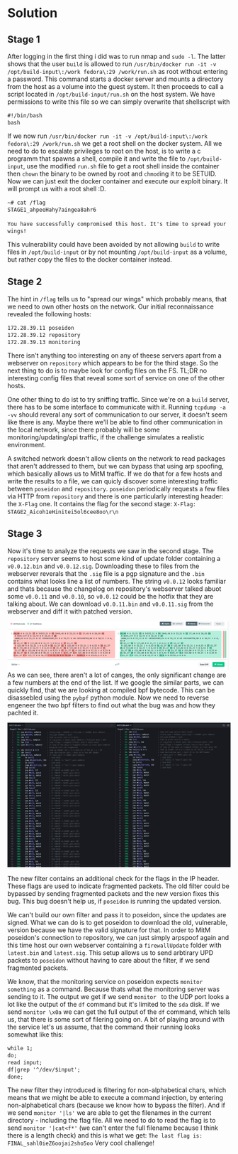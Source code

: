 # Solution

## Stage 1

After logging in the first thing i did was to run nmap and `sudo -l`. The latter shows that the user `build` is allowed to run `/usr/bin/docker run -it -v /opt/build-input\:/work fedora\:29 /work/run.sh` as root without entering a password. This command starts a docker server and mounts a directory from the host as a volume into the guest system. It then proceeds to call a script located in `/opt/build-input/run.sh` on the host system. We have permissions to write this file so we can simply overwrite that shellscript with
```
#!/bin/bash
bash
```
 If we now run `/usr/bin/docker run -it -v /opt/build-input\:/work fedora\:29 /work/run.sh` we get a root shell on the docker system. All we need to do to escalate privileges to root on the host, is to write a c programm that spawns a shell, compile it and write the file to `/opt/build-input`, use the modified `run.sh` file to get a root shell inside the container then `chown` the binary to be owned by root and `chmod`ing it to be SETUID. Now we can just exit the docker container and execute our exploit binary. It will prompt us with a root shell :D.

```
~# cat /flag
STAGE1_ahpeeHahy7aingea8ahr6

You have successfully compromised this host. It's time to spread your wings!
```
This vulnerability could have been avoided by not allowing `build` to write files in `/opt/build-input` or by not mounting `/opt/build-input` as a volume, but rather copy the files to the docker container instead.

## Stage 2

The hint in `/flag` tells us to "spread our wings" which probably means, that we need to own other hosts on the network. Our initial reconnaissance revealed the following hosts:
```
172.28.39.11 poseidon
172.28.39.12 repository
172.28.39.13 monitoring
```

There isn't anything too interesting on any of theese servers apart from a webserver on `repository` which
appears to be for the third stage. So the next thing to do is to maybe look for config files on the FS.
TL;DR no interesting config files that reveal some sort of service on one of the other hosts.

One other thing to do ist to try sniffing traffic. Since we're on a `build` server, there has to be some interface to communicate with it. Running `tcpdump -a -vv` should reveral any sort of communication to our
server, it doesn't seem like there is any.
Maybe there we'll be able to find other communication in the local network, since there probably will be some monitoring/updating/api traffic, if the challenge simulates a realistic environment.

A switched network doesn't allow clients on the network to read packages that aren't addressed to them, but we can bypass that using arp spoofing, which basically allows us to MitM traffic.
If we do that for a few hosts and write the results to a file, we can quicly discover some interesting traffic between `poseidon` and `repository`. `poseidon` periodically requests a few files via HTTP from `repository` and there is one particularly interesting header: the `X-Flag` one. It contains the flag for the second stage:
`X-Flag: STAGE2_Aicoh1eHinitei5ol6cee8oo\r\n`

## Stage 3

Now it's time to analyze the requests we saw in the second stage. The `repository` server seems to host some kind of update folder containing a `v0.0.12.bin` and
`v0.0.12.sig`. Downloading these to files from the webserver reverals that the `.sig` file is a pgp signature and the `.bin` contains what looks line a list of numbers.
The string `v0.0.12` looks familiar and thats because the changelog on repository's webserver talked abuot some `v0.0.11` and `v0.0.10`, so `v0.0.12` could be the hotfix that they are
talking about. We can download `v0.0.11.bin` and `v0.0.11.sig` from the webserver and diff it with patched version.

![](pics/diff.png)
As we can see, there aren't a lot of canges, the only significant change are a few numbers at the end of the list. If we google the similar parts, we can quickly find, that we are looking at compiled bpf bytecode. This can be disassebled using the `pybpf` python module. Now we need to reverse engeneer the two bpf filters to find out what the bug was and how they pachted it.

![](pics/REd.png)

The new filter contains an additional check for the flags in the IP header. These flags are used to indicate fragmented packets. The old filter could be bypassed by sending fragmented packets and the new version fixes this bug. This bug doesn't help us, if `poseidon` is running the updated version.

We can't build our own filter and pass it to poseidon, since the updates are signed. What we can do is to get poseidon to download the old, vulnerable, version because we have the valid signature for that.
In order to MitM poseidon's connection to repository, we can just simply arpspoof again and this time host our own webserver containing a `firewallUpdate` folder with `latest.bin` and `latest.sig`.
This setup allows us to send arbtirary UPD packets to `poseidon` without having to care about the filter, if we send fragmented packets.

We know, that the monitoring service on poseidon expects `monitor something` as a command. Because thats what
the monitoring server was sending to it. The output we get if we send `monitor ` to the UDP port looks a lot
like the output of the `df` command but it's limited to the `sda` disk. If we send `monitor \x0a` we can get
the full output of the `df` command, which tells us, that there is some sort of filering going on. A bit of playing around with the service let's us assume, that the command their running looks somewhat like this:
```shell
while 1;
do;
read input;
df|grep '^/dev/$input';
done;
```

The new filter they introduced is filtering for non-alphabetical chars, which means that we might be able to
execute a command injection, by entering non-alphabetical chars (because we know how to bypass the filter).
And if we send `monitor '|ls'` we are able to get the filenames in the current directory - including the flag file. All we need to do to read the flag is to send `monitor '|cat<f*'` (we can't enter the full filename because I think there is a length check) and this is what we get:
`The last flag is: FINAL_sahl0ieZ6oojai2sho5oo`
Very cool challenge!
